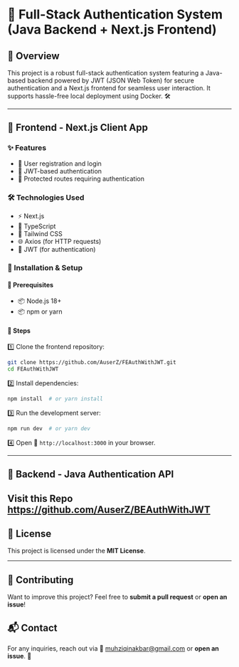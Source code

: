 # 🚀 Full-Stack Authentication System (Java Backend + Next.js Frontend)

## 🌟 Overview
This project is a robust full-stack authentication system featuring a Java-based backend powered by JWT (JSON Web Token) for secure authentication and a Next.js frontend for seamless user interaction. It supports hassle-free local deployment using Docker. 🛠️

---
## 🎨 Frontend - Next.js Client App

### ✨ Features
- 📝 User registration and login
- 🔑 JWT-based authentication
- 🔐 Protected routes requiring authentication

### 🛠️ Technologies Used
- ⚡ Next.js
- 🔷 TypeScript
- 🎨 Tailwind CSS
- 🌐 Axios (for HTTP requests)
- 🔑 JWT (for authentication)

### 📌 Installation & Setup

#### 📌 Prerequisites
- 📦 Node.js 18+
- 📦 npm or yarn

#### 🔧 Steps
1️⃣ Clone the frontend repository:
   ```sh
   git clone https://github.com/AuserZ/FEAuthWithJWT.git
   cd FEAuthWithJWT
   ```
2️⃣ Install dependencies:
   ```sh
   npm install  # or yarn install
   ```
3️⃣ Run the development server:
   ```sh
   npm run dev  # or yarn dev
   ```
4️⃣ Open 🔗 `http://localhost:3000` in your browser.

---
## 🎨 Backend - Java Authentication API
Visit this Repo
https://github.com/AuserZ/BEAuthWithJWT
---

## 📜 License
This project is licensed under the **MIT License**.

---

## 🤝 Contributing
Want to improve this project? Feel free to **submit a pull request** or **open an issue**!

## 📬 Contact
For any inquiries, reach out via 📧 muhziqinakbar@gmail.com or **open an issue**. 🚀

